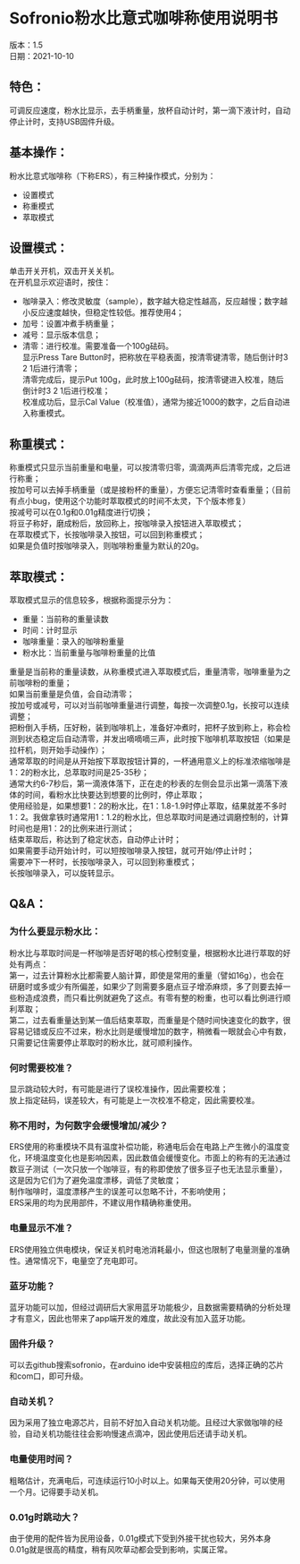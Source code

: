 # Sofronio粉水比意式咖啡称使用说明书
版本：1.5<br />
日期：2021-10-10<br />

## 特色：
可调反应速度，粉水比显示，去手柄重量，放杯自动计时，第一滴下液计时，自动停止计时，支持USB固件升级。<br />

## 基本操作：
粉水比意式咖啡称（下称ERS），有三种操作模式，分别为：<br />
* 设置模式
* 称重模式
* 萃取模式

## 设置模式：
单击开关开机，双击开关关机。<br />
在开机显示欢迎语时，按住：<br />
* 咖啡录入：修改灵敏度（sample），数字越大稳定性越高，反应越慢；数字越小反应速度越快，但稳定性较低。推荐使用4；<br />
* 加号：设置冲煮手柄重量；<br />
* 减号：显示版本信息；<br />
* 清零：进行校准。需要准备一个100g砝码。<br />
显示Press Tare Button时，把称放在平稳表面，按清零键清零，随后倒计时3 2 1后进行清零；<br />
清零完成后，提示Put 100g，此时放上100g砝码，按清零键进入校准，随后倒计时3 2 1后进行校准；<br />
校准成功后，显示Cal Value（校准值），通常为接近1000的数字，之后自动进入称重模式。<br />

## 称重模式：
称重模式只显示当前重量和电量，可以按清零归零，滴滴两声后清零完成，之后进行称重；<br />
按加号可以去掉手柄重量（或是接粉杯的重量），方便忘记清零时查看重量；（目前有点小bug，使用这个功能时萃取模式的时间不太灵，下个版本修复）<br />
按减号可以在0.1g和0.01g精度进行切换；<br />
将豆子称好，磨成粉后，放回称上，按咖啡录入按钮进入萃取模式；<br />
在萃取模式下，长按咖啡录入按钮，可以回到称重模式；<br />
如果是负值时按咖啡录入，则咖啡粉重量为默认的20g。<br />

## 萃取模式：
萃取模式显示的信息较多，根据称面提示分为：<br />
* 重量：当前称的重量读数<br />
* 时间：计时显示<br />
* 咖啡重量：录入的咖啡粉重量<br />
* 粉水比：当前重量与咖啡粉重量的比值<br />

重量是当前称的重量读数，从称重模式进入萃取模式后，重量清零，咖啡重量为之前咖啡粉的重量；<br />
如果当前重量是负值，会自动清零；<br />
按加号或减号，可以对当前咖啡重量进行调整，每按一次调整0.1g，长按可以连续调整；<br />
把粉倒入手柄，压好粉，装到咖啡机上，准备好冲煮时，把杯子放到称上，称会检测到状态稳定后自动清零，并发出嘀嘀嘀三声，此时按下咖啡机萃取按钮（如果是拉杆机，则开始手动操作）；<br />
通常萃取的时间是从开始按下萃取按钮计算的，一杯通用意义上的标准浓缩咖啡是1：2的粉水比，总萃取时间是25-35秒；<br />
通常大约6-7秒后，第一滴液体落下，正在走的秒表的左侧会显示出第一滴落下液体的时间，看粉水比快要达到想要的比例时，停止萃取；<br />
使用经验是，如果想要1：2的粉水比，在1：1.8-1.9时停止萃取，结果就差不多时1：2。我做拿铁时通常用1：1.2的粉水比，但总萃取时间是通过调磨控制的，计算时间也是用1：2的比例来进行测试；<br />
结束萃取后，称达到了稳定状态，自动停止计时；<br />
如果需要手动开始计时，可以短按咖啡录入按钮，就可开始/停止计时；<br />
需要冲下一杯时，长按咖啡录入，可以回到称重模式；<br />
长按咖啡录入，可以旋转显示。<br />

## Q&A：
### 为什么要显示粉水比：<br />
粉水比与萃取时间是一杯咖啡是否好喝的核心控制变量，根据粉水比进行萃取的好处有两点：<br />
第一，过去计算粉水比都需要人脑计算，即使是常用的重量（譬如16g），也会在研磨时或多或少有所偏差，如果少了则需要多磨点豆子增添麻烦，多了则要去掉一些粉造成浪费，而只看比例就避免了这点。有零有整的粉重，也可以看比例进行顺利萃取；<br />
第二，过去看重量达到某一值后结束萃取，而重量是个随时间快速变化的数字，很容易记错或反应不过来，粉水比则是缓慢增加的数字，稍微看一眼就会心中有数，只需要记住需要停止萃取时的粉水比，就可顺利操作。<br />


### 何时需要校准？<br />
显示跳动较大时，有可能是进行了误校准操作，因此需要校准；<br />
放上指定砝码，误差较大，有可能是上一次校准不稳定，因此需要校准。<br />

### 称不用时，为何数字会缓慢增加/减少？<br />
ERS使用的称重模块不具有温度补偿功能，称通电后会在电路上产生微小的温度变化，环境温度变化也是影响因素，因此数值会缓慢变化。市面上的称有的无法通过数豆子测试（一次只放一个咖啡豆，有的称即使放了很多豆子也无法显示重量），这是因为它们为了避免温度漂移，调低了灵敏度；<br />
制作咖啡时，温度漂移产生的误差可以忽略不计，不影响使用；<br />
ERS采用的均为民用部件，不建议用作精确称重使用。<br />

### 电量显示不准？<br />
ERS使用独立供电模块，保证关机时电池消耗最小，但这也限制了电量测量的准确性。通常情况下，电量空了充电即可。<br />

### 蓝牙功能？<br />
蓝牙功能可以加，但经过调研后大家用蓝牙功能极少，且数据需要精确的分析处理才有意义，因此也带来了app端开发的难度，故此没有加入蓝牙功能。<br />

### 固件升级？<br />
可以去github搜索sofronio，在arduino ide中安装相应的库后，选择正确的芯片和com口，即可升级。<br />

### 自动关机？<br />
因为采用了独立电源芯片，目前不好加入自动关机功能。且经过大家做咖啡的经验，自动关机功能往往会影响慢速点滴冲，因此使用后还请手动关机。<br />

### 电量使用时间？<br />
粗略估计，充满电后，可连续运行10小时以上。如果每天使用20分钟，可以使用一个月。记得要手动关机。<br />

### 0.01g时跳动大？<br />
由于使用的配件皆为民用设备，0.01g模式下受到外接干扰也较大，另外本身0.01g就是很高的精度，稍有风吹草动都会受到影响，实属正常。<br />
